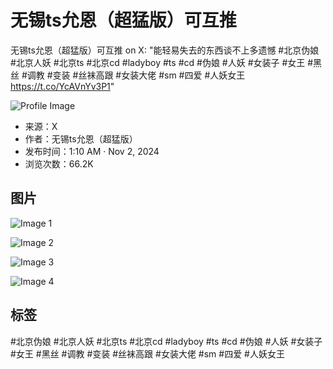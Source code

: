 # 无锡ts允恩（超猛版）可互推

无锡ts允恩（超猛版）可互推 on X: "能轻易失去的东西谈不上多遗憾 #北京伪娘 #北京人妖 #北京ts #北京cd #ladyboy #ts #cd #伪娘 #人妖 #女装子 #女王 #黑丝 #调教 #变装 #丝袜高跟 #女装大佬 #sm #四爱 #人妖女王 https://t.co/YcAVnYv3P1"

![Profile Image](https://pbs.twimg.com/profile_images/1813641657994366976/kDTSzpF7_normal.jpg)

* 来源：X
* 作者：无锡ts允恩（超猛版）
* 发布时间：1:10 AM · Nov 2, 2024
* 浏览次数：66.2K

## 图片

![Image 1](https://pbs.twimg.com/media/GbV30cXaAAA8Muz?format=jpg&name=small)

![Image 2](https://pbs.twimg.com/media/GbV30cUbsAAxMrv?format=jpg&name=small)

![Image 3](https://pbs.twimg.com/media/GbV30cWakAAkF6Y?format=jpg&name=small)

![Image 4](https://pbs.twimg.com/media/GbV30cWakAEhSob?format=jpg&name=small)

## 标签

#北京伪娘 #北京人妖 #北京ts #北京cd #ladyboy #ts #cd #伪娘 #人妖 #女装子 #女王 #黑丝 #调教 #变装 #丝袜高跟 #女装大佬 #sm #四爱 #人妖女王